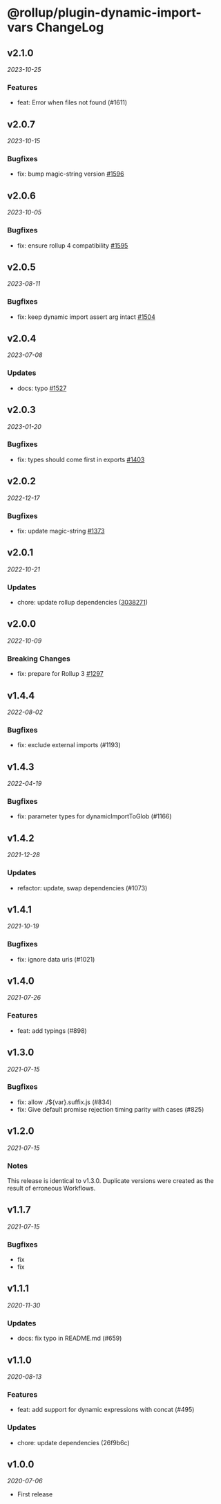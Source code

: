 # @rollup/plugin-dynamic-import-vars ChangeLog

## v2.1.0

_2023-10-25_

### Features

- feat: Error when files not found (#1611)

## v2.0.7

_2023-10-15_

### Bugfixes

- fix: bump magic-string version [#1596](https://github.com/rollup/plugins/pull/1596)

## v2.0.6

_2023-10-05_

### Bugfixes

- fix: ensure rollup 4 compatibility [#1595](https://github.com/rollup/plugins/pull/1595)

## v2.0.5

_2023-08-11_

### Bugfixes

- fix: keep dynamic import assert arg intact [#1504](https://github.com/rollup/plugins/pull/1504)

## v2.0.4

_2023-07-08_

### Updates

- docs: typo [#1527](https://github.com/rollup/plugins/pull/1527)

## v2.0.3

_2023-01-20_

### Bugfixes

- fix: types should come first in exports [#1403](https://github.com/rollup/plugins/pull/1403)

## v2.0.2

_2022-12-17_

### Bugfixes

- fix: update magic-string [#1373](https://github.com/rollup/plugins/pull/1373)

## v2.0.1

_2022-10-21_

### Updates

- chore: update rollup dependencies ([3038271](https://github.com/rollup/plugins/commit/303827191ede6b2e4eade96c6968ed16a587683f))

## v2.0.0

_2022-10-09_

### Breaking Changes

- fix: prepare for Rollup 3 [#1297](https://github.com/rollup/plugins/pull/1297)

## v1.4.4

_2022-08-02_

### Bugfixes

- fix: exclude external imports (#1193)

## v1.4.3

_2022-04-19_

### Bugfixes

- fix: parameter types for dynamicImportToGlob (#1166)

## v1.4.2

_2021-12-28_

### Updates

- refactor: update, swap dependencies (#1073)

## v1.4.1

_2021-10-19_

### Bugfixes

- fix: ignore data uris (#1021)

## v1.4.0

_2021-07-26_

### Features

- feat: add typings (#898)

## v1.3.0

_2021-07-15_

### Bugfixes

- fix: allow ./${var}.suffix.js (#834)
- fix: Give default promise rejection timing parity with cases (#825)

## v1.2.0

_2021-07-15_

### Notes

This release is identical to v1.3.0. Duplicate versions were created as the result of erroneous Workflows.

## v1.1.7

_2021-07-15_

### Bugfixes

- fix
- fix

## v1.1.1

_2020-11-30_

### Updates

- docs: fix typo in README.md (#659)

## v1.1.0

_2020-08-13_

### Features

- feat: add support for dynamic expressions with concat (#495)

### Updates

- chore: update dependencies (26f9b6c)

## v1.0.0

_2020-07-06_

- First release

